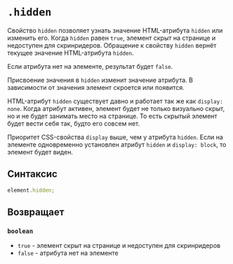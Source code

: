 # `.hidden`

Свойство `hidden` позволяет узнать значение HTML-атрибута `hidden` или изменить его. Когда `hidden` равен `true`, элемент скрыт на странице и недоступен для скринридеров. Обращение к свойству `hidden` вернёт текущее значение HTML-атрибута `hidden`.

Если атрибута нет на элементе, результат будет `false`.

Присвоение значения в `hidden` изменит значение атрибута. В зависимости от значения элемент скроется или появится.

HTML-атрибут `hidden` существует давно и работает так же как `display: none`. Когда атрибут активен, элемент будет не только визуально скрыт, но и не будет занимать место на странице. То есть скрытый элемент будет вести себя так, будто его совсем нет.

Приоритет CSS-свойства `display` выше, чем у атрибута `hidden`. Если на элементе одновременно установлен атрибут `hidden` и `display: block`, то элемент будет виден.

## Синтаксис

```js
element.hidden;
```

## Возвращает

### `boolean`

- `true` - элемент скрыт на странице и недоступен для скринридеров
- `false` - атрибута нет на элементе
